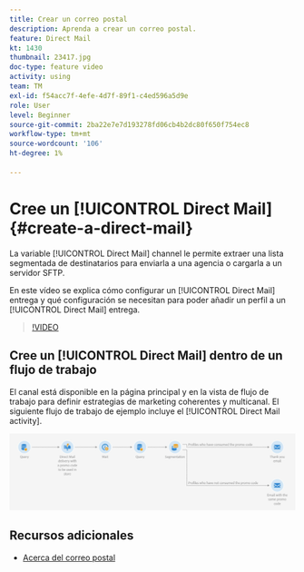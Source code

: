 ```yaml
---
title: Crear un correo postal
description: Aprenda a crear un correo postal.
feature: Direct Mail
kt: 1430
thumbnail: 23417.jpg
doc-type: feature video
activity: using
team: TM
exl-id: f54acc7f-4efe-4d7f-89f1-c4ed596a5d9e
role: User
level: Beginner
source-git-commit: 2ba22e7e7d193278fd06cb4b2dc80f650f754ec8
workflow-type: tm+mt
source-wordcount: '106'
ht-degree: 1%

---
```


# Cree un [!UICONTROL Direct Mail] {#create-a-direct-mail}

La variable [!UICONTROL Direct Mail] channel le permite extraer una lista segmentada de destinatarios para enviarla a una agencia o cargarla a un servidor SFTP.

En este vídeo se explica cómo configurar un [!UICONTROL Direct Mail] entrega y qué configuración se necesitan para poder añadir un perfil a un [!UICONTROL Direct Mail] entrega.

>[!VIDEO](https://video.tv.adobe.com/v/23417?quality=12)

## Cree un [!UICONTROL Direct Mail] dentro de un flujo de trabajo

El canal está disponible en la página principal y en la vista de flujo de trabajo para definir estrategias de marketing coherentes y multicanal. El siguiente flujo de trabajo de ejemplo incluye el [!UICONTROL Direct Mail activity].

![Imagen del flujo de trabajo](/help/assets/direct_mail_examplewf.png)

## Recursos adicionales

* [Acerca del correo postal](https://experienceleague.adobe.com/docs/campaign-standard/using/communication-channels/direct-mail/about-direct-mail.html)
